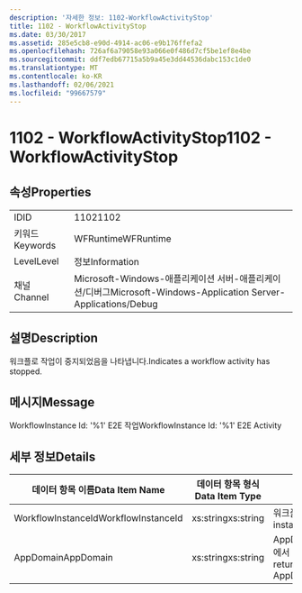 ```yaml
---
description: '자세한 정보: 1102-WorkflowActivityStop'
title: 1102 - WorkflowActivityStop
ms.date: 03/30/2017
ms.assetid: 285e5cb8-e90d-4914-ac06-e9b176ffefa2
ms.openlocfilehash: 726af6a79058e93a066e0f486d7cf5be1ef8e4be
ms.sourcegitcommit: ddf7edb67715a5b9a45e3dd44536dabc153c1de0
ms.translationtype: MT
ms.contentlocale: ko-KR
ms.lasthandoff: 02/06/2021
ms.locfileid: "99667579"
---
```

# <a name="1102---workflowactivitystop"></a><span data-ttu-id="8e06d-103">1102 - WorkflowActivityStop</span><span class="sxs-lookup"><span data-stu-id="8e06d-103">1102 - WorkflowActivityStop</span></span>

## <a name="properties"></a><span data-ttu-id="8e06d-104">속성</span><span class="sxs-lookup"><span data-stu-id="8e06d-104">Properties</span></span>  
  
|||  
|-|-|  
|<span data-ttu-id="8e06d-105">ID</span><span class="sxs-lookup"><span data-stu-id="8e06d-105">ID</span></span>|<span data-ttu-id="8e06d-106">1102</span><span class="sxs-lookup"><span data-stu-id="8e06d-106">1102</span></span>|  
|<span data-ttu-id="8e06d-107">키워드</span><span class="sxs-lookup"><span data-stu-id="8e06d-107">Keywords</span></span>|<span data-ttu-id="8e06d-108">WFRuntime</span><span class="sxs-lookup"><span data-stu-id="8e06d-108">WFRuntime</span></span>|  
|<span data-ttu-id="8e06d-109">Level</span><span class="sxs-lookup"><span data-stu-id="8e06d-109">Level</span></span>|<span data-ttu-id="8e06d-110">정보</span><span class="sxs-lookup"><span data-stu-id="8e06d-110">Information</span></span>|  
|<span data-ttu-id="8e06d-111">채널</span><span class="sxs-lookup"><span data-stu-id="8e06d-111">Channel</span></span>|<span data-ttu-id="8e06d-112">Microsoft-Windows-애플리케이션 서버-애플리케이션/디버그</span><span class="sxs-lookup"><span data-stu-id="8e06d-112">Microsoft-Windows-Application Server-Applications/Debug</span></span>|  
  
## <a name="description"></a><span data-ttu-id="8e06d-113">설명</span><span class="sxs-lookup"><span data-stu-id="8e06d-113">Description</span></span>  

 <span data-ttu-id="8e06d-114">워크플로 작업이 중지되었음을 나타냅니다.</span><span class="sxs-lookup"><span data-stu-id="8e06d-114">Indicates a workflow activity has stopped.</span></span>  
  
## <a name="message"></a><span data-ttu-id="8e06d-115">메시지</span><span class="sxs-lookup"><span data-stu-id="8e06d-115">Message</span></span>  

 <span data-ttu-id="8e06d-116">WorkflowInstance Id: '%1' E2E 작업</span><span class="sxs-lookup"><span data-stu-id="8e06d-116">WorkflowInstance Id: '%1' E2E Activity</span></span>  
  
## <a name="details"></a><span data-ttu-id="8e06d-117">세부 정보</span><span class="sxs-lookup"><span data-stu-id="8e06d-117">Details</span></span>  
  
|<span data-ttu-id="8e06d-118">데이터 항목 이름</span><span class="sxs-lookup"><span data-stu-id="8e06d-118">Data Item Name</span></span>|<span data-ttu-id="8e06d-119">데이터 항목 형식</span><span class="sxs-lookup"><span data-stu-id="8e06d-119">Data Item Type</span></span>|<span data-ttu-id="8e06d-120">설명</span><span class="sxs-lookup"><span data-stu-id="8e06d-120">Description</span></span>|  
|--------------------|--------------------|-----------------|  
|<span data-ttu-id="8e06d-121">WorkflowInstanceId</span><span class="sxs-lookup"><span data-stu-id="8e06d-121">WorkflowInstanceId</span></span>|<span data-ttu-id="8e06d-122">xs:string</span><span class="sxs-lookup"><span data-stu-id="8e06d-122">xs:string</span></span>|<span data-ttu-id="8e06d-123">워크플로 인스턴스 ID입니다.</span><span class="sxs-lookup"><span data-stu-id="8e06d-123">The workflow instance id.</span></span>|  
|<span data-ttu-id="8e06d-124">AppDomain</span><span class="sxs-lookup"><span data-stu-id="8e06d-124">AppDomain</span></span>|<span data-ttu-id="8e06d-125">xs:string</span><span class="sxs-lookup"><span data-stu-id="8e06d-125">xs:string</span></span>|<span data-ttu-id="8e06d-126">AppDomain.CurrentDomain.FriendlyName에서 반환되는 문자열입니다.</span><span class="sxs-lookup"><span data-stu-id="8e06d-126">The string returned by AppDomain.CurrentDomain.FriendlyName.</span></span>|
